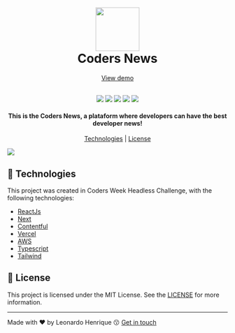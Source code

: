 <h1 align="center">
  <img src="https://i.ibb.co/H4YdyBP/logo-group.png" width="100">
  <br>
  Coders News
</h1>

<p align="center">
  <a href="https://coders-news-leohpc.vercel.app">View demo</a>
</p>

<p align="center">
  <br>
  <img src="https://img.shields.io/github/languages/top/leohpc/coders-news">
  <img src="https://img.shields.io/github/issues/leohpc/coders-news">
  <img src="https://img.shields.io/github/forks/leohpc/coders-news">
  <img src="https://img.shields.io/github/stars/leohpc/coders-news">
  <img src="https://img.shields.io/static/v1?label=license&message=MIT&color=E51C44">
</p>

<h4 align="center">
  This is the Coders News, a plataform where developers can have the best developer news!
</h4>

<p align="center">
  <a href="#rocket-technologies">Technologies</a> | <a href="#memo-license">License</a>
</p>

<img src="https://i.ibb.co/6RVzYML/screenshot.png">

## :rocket: Technologies

This project was created in Coders Week Headless Challenge, with the following technologies:

- [ReactJs](https://reactjs.org/)
- [Next](https://nextjs.org/)
- [Contentful](https://www.contentful.com/)
- [Vercel](https://vercel.com/)
- [AWS](https://aws.amazon.com/)
- [Typescript](https://www.typescriptlang.org/)
- [Tailwind](https://tailwindcss.com/)

## :memo: License

This project is licensed under the MIT License. See the [LICENSE](https://opensource.org/licenses/MIT) for more information.

---

Made with ❤ by Leonardo Henrique :kissing: [Get in touch](https://opensource.org/licenses/MIT)
